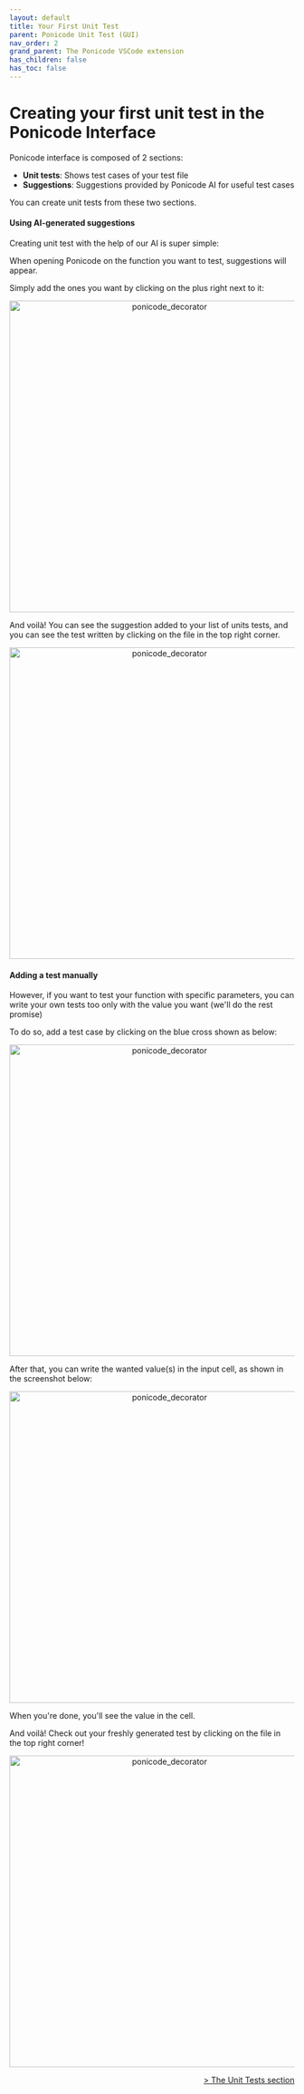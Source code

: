 ```yaml
---
layout: default
title: Your First Unit Test
parent: Ponicode Unit Test (GUI)
nav_order: 2
grand_parent: The Ponicode VSCode extension
has_children: false
has_toc: false
---
```

# Creating your first unit test in the Ponicode Interface

Ponicode interface is composed of 2 sections:

- **Unit tests**: Shows test cases of your test file
- **Suggestions**: Suggestions provided by Ponicode AI for useful test cases

You can create unit tests from these two sections.

#### Using AI-generated suggestions

Creating unit test with the help of our AI is super simple:

When opening Ponicode on the function you want to test, suggestions will appear.

Simply add the ones you want by clicking on the plus right next to it:

<p align="center">
    <img src="/docs/vscode_extension/gui_test/images/webview_suggestions_plus.png" alt="ponicode_decorator" width="550"/>
</p>

And voilà! You can see the suggestion added to your list of units tests, and you can see the test written by clicking on the file in the top right corner.

<p align="center">
    <img src="/docs/vscode_extension/gui_test/images/suggestion_added.png" alt="ponicode_decorator" width="550"/>
</p>

#### Adding a test manually

However, if you want to test your function with specific parameters, you can write your own tests too only with the value you want (we'll do the rest promise)

To do so, add a test case by clicking on the blue cross shown as below:

<p align="center">
    <img src="/docs/vscode_extension/gui_test/images/add_test_case.png" alt="ponicode_decorator" width="550"/>
</p>

After that, you can write the wanted value(s) in the input cell, as shown in the screenshot below:

<p align="center">
    <img src="/docs/vscode_extension/gui_test/images/write_cell.png" alt="ponicode_decorator" width="550"/>
</p>

When you're done, you'll see the value in the cell.

And voilà! Check out your freshly generated test by clicking on the file in the top right corner!

<p align="center">
    <img src="/docs/vscode_extension/gui_test/images/test_case_added.png" alt="ponicode_decorator" width="550"/>
</p>

<div align="right">
    <a href="/docs/vscode_extension/gui_test/unitTests" >
        > The Unit Tests section
    </a>
</div>